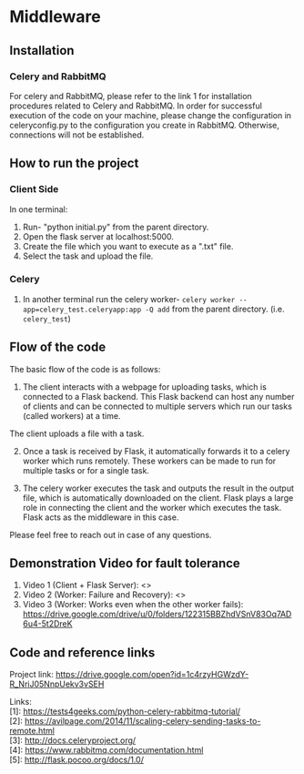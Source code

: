# Middleware

## Installation

### Celery and RabbitMQ 
For celery and RabbitMQ, please refer to the link 1 for installation procedures related to Celery and RabbitMQ. 
In order for successful execution of the code on your machine, please change the configuration in celeryconfig.py to the configuration you create in RabbitMQ. Otherwise, connections will not be established. 

## How to run the project 
### Client Side 
In one terminal: 
1. Run- "python initial.py" from the parent directory.   
2. Open the flask server at localhost:5000. 
3. Create the file which you want to execute as a ".txt" file. 
4. Select the task and upload the file. 

### Celery 
1. In another terminal run the celery worker- `celery worker --app=celery_test.celeryapp:app -Q add` from the parent directory. (i.e. ```celery_test```)  



## Flow of the code 

The basic flow of the code is as follows: 
1. The client interacts with a webpage for uploading tasks, which is connected to a Flask backend. This Flask backend can host any number of clients and can be connected to multiple servers which run our tasks (called workers) at a time.   

The client uploads a file with a task.    

2. Once a task is received by Flask, it automatically forwards it to a celery worker which runs remotely. These workers can be made to run for multiple tasks or for a single task.    

3. The celery worker executes the task and outputs the result in the output file, which is automatically downloaded on the client. Flask plays a large role in connecting the client and the worker which executes the task. Flask acts as the middleware in this case.    

Please feel free to reach out in case of any questions.    

## Demonstration Video for fault tolerance 
1. Video 1 (Client + Flask Server): <>
2. Video 2 (Worker: Failure and Recovery): <> 
3. Video 3 (Worker: Works even when the other worker fails): https://drive.google.com/drive/u/0/folders/122315BBZhdVSnV83Oq7AD6u4-5t2DreK  

## Code and reference links 
Project link: https://drive.google.com/open?id=1c4rzyHGWzdY-R_NriJ05NnpUekv3vSEH   

Links:    
[1]: https://tests4geeks.com/python-celery-rabbitmq-tutorial/   
[2]: https://avilpage.com/2014/11/scaling-celery-sending-tasks-to-remote.html   
[3]: http://docs.celeryproject.org/   
[4]: https://www.rabbitmq.com/documentation.html   
[5]: http://flask.pocoo.org/docs/1.0/   
